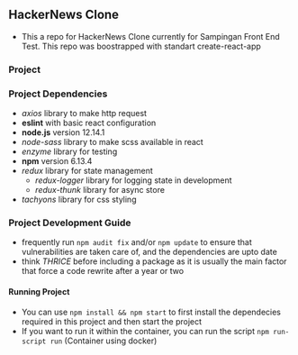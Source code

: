 ## HackerNews Clone

- This a repo for HackerNews Clone currently for Sampingan Front End Test.
  This repo was boostrapped with standart create-react-app

### Project

### Project Dependencies
- *axios* library to make http request
- **eslint** with basic react configuration
- **node.js** version 12.14.1
- *node-sass* library to make scss available in react
- *enzyme* library for testing
- **npm** version 6.13.4
- *redux* library for state management
    - *redux-logger* library for logging state in development
    - *redux-thunk* library for async store
- *tachyons* library for css styling


### Project Development Guide

- frequently run `npm audit fix` and/or `npm update` to ensure that vulnerabilities are taken care of, and the dependencies are upto date
- think _THRICE_ before including a package as it is usually the main factor that force a code rewrite after a year or two

#### Running Project

- You can use `npm install && npm start` to first install the dependecies required in this project and then start the project
- If you want to run it within the container, you can run the script `npm run-script run` (Container using docker)